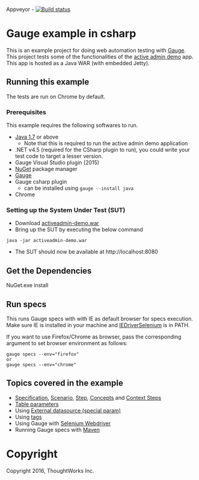 Appveyor -
[![Build status](https://ci.appveyor.com/api/projects/status/3e4j7b0q9ix84r8u/branch/master?svg=true)](https://ci.appveyor.com/project/sguptatw/gauge-active-admin-example-csharp/branch/master)

# Gauge example in csharp

This is an example project for doing web automation testing with [Gauge](http://getgauge.io). This project tests some of the functionalities of the [active admin demo](https://github.com/getgauge/activeadmin-demo) app. This app is hosted as a Java WAR (with embedded Jetty).

## Running this example
The tests are run on Chrome by default.

### Prerequisites

This example requires the following softwares to run.
  * [Java 1.7](http://www.oracle.com/technetwork/java/javase/downloads/jdk8-downloads-2133151.html) or above
    * Note that this is required to run the active admin demo application
  * .NET v4.5 (required for the CSharp plugin to run), you could write your test code to target a lesser version.
  * Gauge Visual Studio plugin (2015)
  * [NuGet](https://www.nuget.org/) package manager
  * [Gauge](http://getgauge.io/get-started/index.html)
  * Gauge csharp plugin
    * can be installed using `gauge --install java`
  * Chrome

### Setting up the System Under Test (SUT)

* Download [activeadmin-demo.war](https://bintray.com/artifact/download/gauge/activeadmin-demo/activeadmin-demo.war)
* Bring up the SUT by executing the below command
```
java -jar activeadmin-demo.war
```
* The SUT should now be available at http://localhost:8080

## Get the Dependencies

NuGet.exe install

## Run specs

This runs Gauge specs with with IE as default browser for specs execution. Make sure IE is installed in your machine and [IEDriverSelenium](http://selenium-release.storage.googleapis.com/index.html) is in PATH.

If you want to use Firefox/Chrome as browser, pass the corresponding argument to set browser environment as follows:

```
gauge specs --env="firefox"
or
gauge specs --env="chrome"
```

## Topics covered in the example

* [Specification](https://docs.gauge.org/latest/writing-specifications.html#specifications-spec), [Scenario](https://docs.gauge.org/latest/writing-specifications.html#scenario),  [Step](https://docs.gauge.org/latest/writing-specifications.html#step), [Concepts](https://docs.gauge.org/latest/writing-specifications.html#concepts) and [Context Steps](https://docs.gauge.org/latest/writing-specifications.html#contexts)
* [Table parameters](https://docs.gauge.org/latest/writing-specifications.html#table-parameters)
* Using [External datasource (special param)](https://docs.gauge.org/latest/writing-specifications.html#special-parameters)
* Using [tags](https://docs.gauge.org/latest/writing-specifications.html#tags)
* Using Gauge with [Selenium Webdriver](http://docs.seleniumhq.org/projects/webdriver/)
* Running Gauge specs with [Maven](https://maven.apache.org/)

# Copyright
Copyright 2016, ThoughtWorks Inc.
